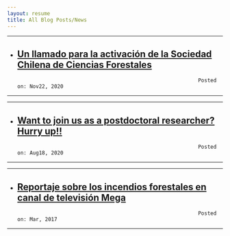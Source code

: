 ```yaml
---
layout: resume
title: All Blog Posts/News
---
```


---
* ## [Un llamado para la activación de la Sociedad Chilena de Ciencias Forestales](/news/2020-11-22paperSocifor.md)
                                                                 Posted on: Nov22, 2020
---

---
* ## [Want to join us as a postdoctoral researcher? Hurry up!!](/news/2020-08-18-postDoc.md)
                                                                 Posted on: Aug18, 2020
---

---
* ## [Reportaje sobre los incendios forestales en canal de televisión Mega](/news/2017-03-10-mega.md)
                                                                 Posted on: Mar, 2017
---

